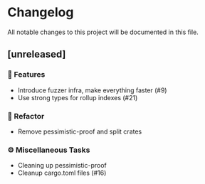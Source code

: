 # Changelog

All notable changes to this project will be documented in this file.

## [unreleased]

### 🚀 Features

- Introduce fuzzer infra, make everything faster (#9)
- Use strong types for rollup indexes (#21)

### 🚜 Refactor

- Remove pessimistic-proof and split crates

### ⚙️ Miscellaneous Tasks

- Cleaning up pessimistic-proof
- Cleanup cargo.toml files (#16)



